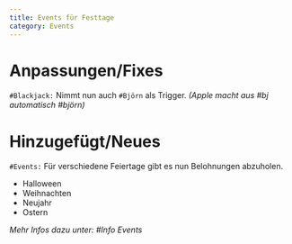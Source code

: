 ```yaml
---
title: Events für Festtage
category: Events
---
```


# Anpassungen/Fixes

`#Blackjack:` Nimmt nun auch `#Björn` als Trigger. *(Apple macht aus #bj automatisch #björn)*

# Hinzugefügt/Neues

`#Events:` Für verschiedene Feiertage gibt es nun Belohnungen abzuholen.

- Halloween
- Weihnachten
- Neujahr
- Ostern

*Mehr Infos dazu unter: #Info Events*